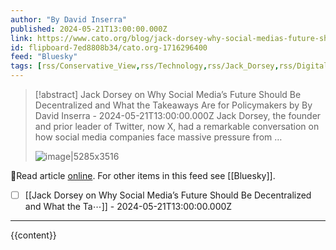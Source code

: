 ```yaml
---
author: "By David Inserra"
published: 2024-05-21T13:00:00.000Z
link: https://www.cato.org/blog/jack-dorsey-why-social-medias-future-should-be-decentralized-what-takeaways-are-policymakers
id: flipboard-7ed8808b34/cato.org-1716296400
feed: "Bluesky"
tags: [rss/Conservative_View,rss/Technology,rss/Jack_Dorsey,rss/Digital_Currency,rss/Bluesky]
---
```

> [!abstract] Jack Dorsey on Why Social Media’s Future Should Be Decentralized and What the Takeaways Are for Policymakers by By David Inserra - 2024-05-21T13:00:00.000Z
> Jack Dorsey, the founder and prior leader of Twitter, now X, had a remarkable conversation on how social media companies face massive pressure from …
>
> ![image|5285x3516](https://ic-cdn.flipboard.com/cato.org/32c743e2bb2db6293443955896aa012b6ecf7aec/_xlarge.jpeg)

🔗Read article [online](https://www.cato.org/blog/jack-dorsey-why-social-medias-future-should-be-decentralized-what-takeaways-are-policymakers). For other items in this feed see [[Bluesky]].

- [ ] [[Jack Dorsey on Why Social Media’s Future Should Be Decentralized and What the Ta⋯]] - 2024-05-21T13:00:00.000Z
- - -
{{content}}
